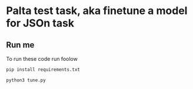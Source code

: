 # Palta test task, aka finetune a model for JSOn task

## Run me

To run these code run foolow
```bash
pip install requirements.txt

python3 tune.py
```
